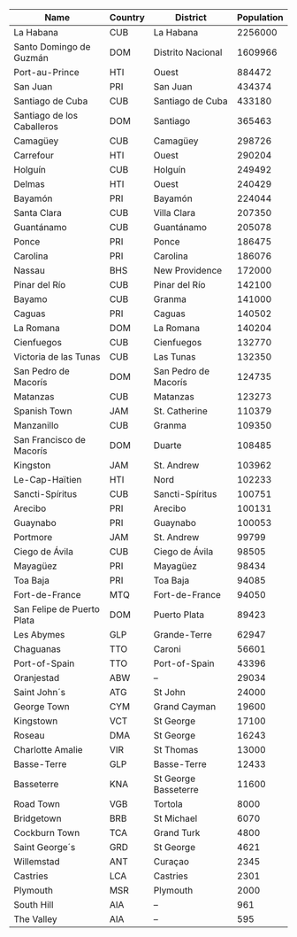 | Name | Country | District | Population |
| --- | --- | --- | --- |
| La Habana | CUB | La Habana | 2256000 |
| Santo Domingo de Guzmán | DOM | Distrito Nacional | 1609966 |
| Port-au-Prince | HTI | Ouest | 884472 |
| San Juan | PRI | San Juan | 434374 |
| Santiago de Cuba | CUB | Santiago de Cuba | 433180 |
| Santiago de los Caballeros | DOM | Santiago | 365463 |
| Camagüey | CUB | Camagüey | 298726 |
| Carrefour | HTI | Ouest | 290204 |
| Holguín | CUB | Holguín | 249492 |
| Delmas | HTI | Ouest | 240429 |
| Bayamón | PRI | Bayamón | 224044 |
| Santa Clara | CUB | Villa Clara | 207350 |
| Guantánamo | CUB | Guantánamo | 205078 |
| Ponce | PRI | Ponce | 186475 |
| Carolina | PRI | Carolina | 186076 |
| Nassau | BHS | New Providence | 172000 |
| Pinar del Río | CUB | Pinar del Río | 142100 |
| Bayamo | CUB | Granma | 141000 |
| Caguas | PRI | Caguas | 140502 |
| La Romana | DOM | La Romana | 140204 |
| Cienfuegos | CUB | Cienfuegos | 132770 |
| Victoria de las Tunas | CUB | Las Tunas | 132350 |
| San Pedro de Macorís | DOM | San Pedro de Macorís | 124735 |
| Matanzas | CUB | Matanzas | 123273 |
| Spanish Town | JAM | St. Catherine | 110379 |
| Manzanillo | CUB | Granma | 109350 |
| San Francisco de Macorís | DOM | Duarte | 108485 |
| Kingston | JAM | St. Andrew | 103962 |
| Le-Cap-Haïtien | HTI | Nord | 102233 |
| Sancti-Spíritus | CUB | Sancti-Spíritus | 100751 |
| Arecibo | PRI | Arecibo | 100131 |
| Guaynabo | PRI | Guaynabo | 100053 |
| Portmore | JAM | St. Andrew | 99799 |
| Ciego de Ávila | CUB | Ciego de Ávila | 98505 |
| Mayagüez | PRI | Mayagüez | 98434 |
| Toa Baja | PRI | Toa Baja | 94085 |
| Fort-de-France | MTQ | Fort-de-France | 94050 |
| San Felipe de Puerto Plata | DOM | Puerto Plata | 89423 |
| Les Abymes | GLP | Grande-Terre | 62947 |
| Chaguanas | TTO | Caroni | 56601 |
| Port-of-Spain | TTO | Port-of-Spain | 43396 |
| Oranjestad | ABW | – | 29034 |
| Saint John´s | ATG | St John | 24000 |
| George Town | CYM | Grand Cayman | 19600 |
| Kingstown | VCT | St George | 17100 |
| Roseau | DMA | St George | 16243 |
| Charlotte Amalie | VIR | St Thomas | 13000 |
| Basse-Terre | GLP | Basse-Terre | 12433 |
| Basseterre | KNA | St George Basseterre | 11600 |
| Road Town | VGB | Tortola | 8000 |
| Bridgetown | BRB | St Michael | 6070 |
| Cockburn Town | TCA | Grand Turk | 4800 |
| Saint George´s | GRD | St George | 4621 |
| Willemstad | ANT | Curaçao | 2345 |
| Castries | LCA | Castries | 2301 |
| Plymouth | MSR | Plymouth | 2000 |
| South Hill | AIA | – | 961 |
| The Valley | AIA | – | 595 |
